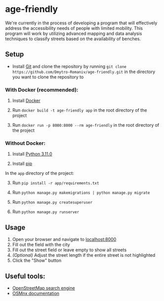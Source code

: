 # age-friendly

We're currently in the process of developing a program that will effectively address the accessibility needs of people with limited mobility. This program will work by utilizing advanced mapping and data analysis techniques to classify streets based on the availability of benches.

## Setup

- Install [Git](https://git-scm.com/downloads) and clone the repository by running `git clone https://github.com/Dmytro-Romaniv/age-friendly.git` in the directory you want to clone the repository to

### With Docker (recommended):

1. Install [Docker](https://www.docker.com/get-started)

2. Run `docker build -t age-friendly app` in the root directory of the project

3. Run `docker run -p 8000:8000 --rm age-friendly` in the root directory of the project

### Without Docker:

1. Install [Python 3.11.0](https://www.python.org/downloads/release/python-3110/)

2. Install [pip](https://pip.pypa.io/en/stable/installation/)

In the `app` directory of the project:

3. Run `pip install -r app/requirements.txt`

4. Run `python manage.py makemigrations | python manage.py migrate`

5. Run `python manage.py createsuperuser`

6. Run `python manage.py runserver`

## Usage

1. Open your browser and navigate to [localhost:8000](http://localhost:8000/)
2. Fill out the field with the city
3. Fill out the street field or leave empty to show all streets
4. _(Optional)_ Adjust the street length if the entire street is not highlighted
5. Click the "Show" button

## Useful tools:

- [OpenStreetMap search engine](https://nominatim.openstreetmap.org/ui/search.html?q=Grobla%2C+Pozna%C5%84)
- [OSMnx documentation](https://osmnx.readthedocs.io/en/stable/)
